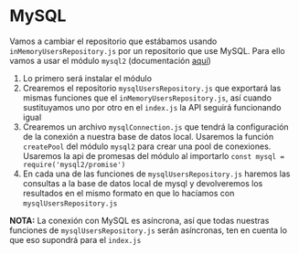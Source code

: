 # MySQL

Vamos a cambiar el repositorio que estábamos usando `inMemoryUsersRepository.js` por un repositorio que use MySQL. Para ello vamos a usar el módulo `mysql2` (documentación [aquí](https://github.com/sidorares/node-mysql2#readme))

1. Lo primero será instalar el módulo
2. Crearemos el repositorio `mysqlUsersRepository.js` que exportará las mismas funciones que el `inMemoryUsersRepository.js`, así cuando sustituyamos uno por otro en el `index.js` la API seguirá funcionando igual
3. Crearemos un archivo `mysqlConnection.js` que tendrá la configuración de la conexión a nuestra base de datos local. Usaremos la función `createPool` del módulo `mysql2` para crear una pool de conexiones. Usaremos la api de promesas del módulo al importarlo `const mysql = require('mysql2/promise')`
3. En cada una de las funciones de `mysqlUsersRepository.js` haremos las consultas a la base de datos local de mysql y devolveremos los resultados en el mismo formato en que lo hacíamos con `mysqlUsersRepository.js`

**NOTA:** La conexión con MySQL es asíncrona, así que todas nuestras funciones de `mysqlUsersRepository.js` serán asíncronas, ten en cuenta lo que eso supondrá para el `index.js`